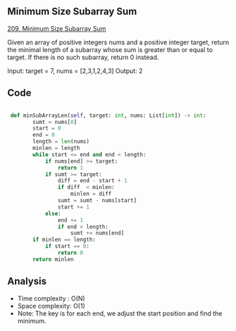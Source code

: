 ## Minimum Size Subarray Sum

[209. Minimum Size Subarray Sum](https://leetcode.com/problems/minimum-size-subarray-sum)

Given an array of positive integers nums and a positive integer target, return the minimal length of a 
subarray whose sum is greater than or equal to target. If there is no such subarray, return 0 instead.


Input: target = 7, nums = [2,3,1,2,4,3]
Output: 2


## Code
```python

 def minSubArrayLen(self, target: int, nums: List[int]) -> int:
        sumt = nums[0]
        start = 0
        end = 0
        length = len(nums)
        minlen = length
        while start <= end and end < length:
            if nums[end] >= target:
                return 1
            if sumt >= target:
                diff = end - start + 1
                if diff  < minlen:
                    minlen = diff
                sumt = sumt - nums[start]
                start += 1
            else:
                end += 1
                if end < length:
                    sumt += nums[end]
        if minlen == length:
            if start == 0:
                return 0
        return minlen

```

## Analysis
- Time complexity : O(N)
- Space complexity: O(1)
- Note: The key is for each end, we adjust the start position and find the minimum.